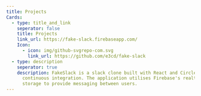 ```yaml
---
title: Projects
Cards:
  - type: title_and_link
    seperator: false
    title: Projects
    link_url: https://fake-slack.firebaseapp.com/
    Icon:
      - icon: img/github-svgrepo-com.svg
        link_url: https://github.com/e3cd/fake-slack
  - type: description
    seperator: true
    description: FakeSlack is a slack clone built with React and CircleCI for
      continuous integration. The application utilises Firebase's realtime
      storage to provide messaging between users.
---
```


